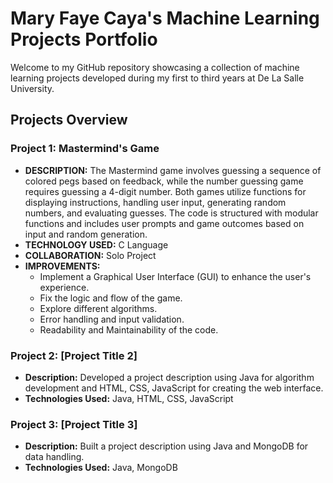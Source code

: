 # Mary Faye Caya's Machine Learning Projects Portfolio

Welcome to my GitHub repository showcasing a collection of machine learning projects developed during my first to third years at De La Salle University. 

## Projects Overview

### Project 1: Mastermind's Game

- **DESCRIPTION:** The Mastermind game involves guessing a sequence of colored pegs based on feedback, while the number guessing game requires guessing a 4-digit number. Both games utilize functions for displaying instructions, handling user input, generating random numbers, and evaluating guesses. The code is structured with modular functions and includes user prompts and game outcomes based on input and random generation.  
- **TECHNOLOGY USED:** C Language
- **COLLABORATION:** Solo Project
- **IMPROVEMENTS:**
   - Implement a Graphical User Interface (GUI) to enhance the user's experience.
   - Fix the logic and flow of the game.
   - Explore different algorithms.
   - Error handling and input validation.
   - Readability and Maintainability of the code.

### Project 2: [Project Title 2]

- **Description:** Developed a project description using Java for algorithm development and HTML, CSS, JavaScript for creating the web interface.
- **Technologies Used:** Java, HTML, CSS, JavaScript

### Project 3: [Project Title 3]

- **Description:** Built a project description using Java and MongoDB for data handling.
- **Technologies Used:** Java, MongoDB

